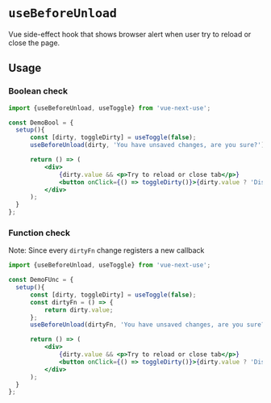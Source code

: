 # `useBeforeUnload`

Vue side-effect hook that shows browser alert when user try to reload or close the page.


## Usage

### Boolean check

```jsx
import {useBeforeUnload, useToggle} from 'vue-next-use';

const DemoBool = {
  setup(){
      const [dirty, toggleDirty] = useToggle(false);
      useBeforeUnload(dirty, 'You have unsaved changes, are you sure?');

      return () => (
          <div>
              {dirty.value && <p>Try to reload or close tab</p>}
              <button onClick={() => toggleDirty()}>{dirty.value ? 'Disable' : 'Enable'}</button>
          </div>
      );
  }
};
```

### Function check

Note: Since every `dirtyFn` change registers a new callback

```jsx
import {useBeforeUnload, useToggle} from 'vue-next-use';

const DemoFUnc = {
  setup(){
      const [dirty, toggleDirty] = useToggle(false);
      const dirtyFn = () => {
          return dirty.value;
      };
      useBeforeUnload(dirtyFn, 'You have unsaved changes, are you sure?');

      return () => (
          <div>
              {dirty.value && <p>Try to reload or close tab</p>}
              <button onClick={() => toggleDirty()}>{dirty.value ? 'Disable' : 'Enable'}</button>
          </div>
      );
  }
};
```
